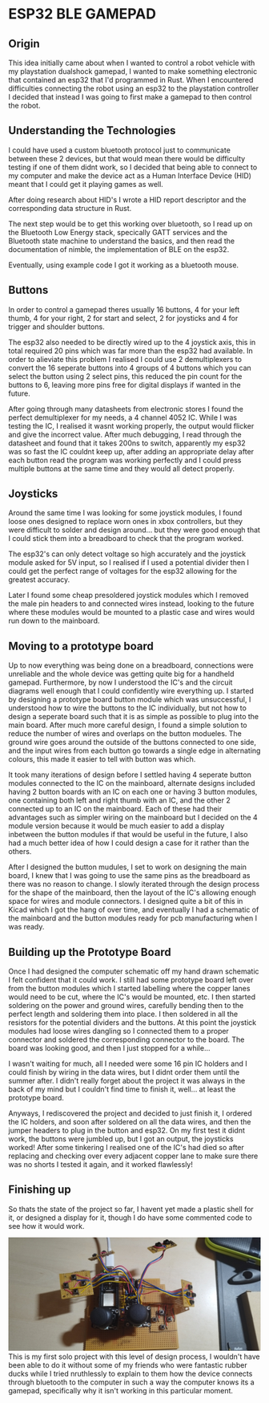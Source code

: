 # ESP32 BLE GAMEPAD
## Origin
This idea initially came about when I wanted to control a robot vehicle with my playstation dualshock gamepad, I wanted to make something electronic that contained an esp32 that I'd programmed in Rust.
When I encountered difficulties connecting the robot using an esp32 to the playstation controller I decided that instead I was going to first make a gamepad to then control the robot.

## Understanding the Technologies
I could have used a custom bluetooth protocol just to communicate between these 2 devices, but that would mean there would be difficulty testing if one of them didnt work, so I decided that being able to connect to my computer and make the device act as a Human Interface Device (HID) meant that I could get it playing games as well.

After doing research about HID's I wrote a HID report descriptor and the corresponding data structure in Rust.

The next step would be to get this working over bluetooth, so I read up on the Bluetooth Low Energy stack, specically GATT services and the Bluetooth state machine to understand the basics, and then read the documentation of nimble, the implementation of BLE on the esp32. 

Eventually, using example code I got it working as a bluetooth mouse.

## Buttons

In order to control a gamepad theres usually 16 buttons, 4 for your left thumb, 4 for your right, 2 for start and select, 2 for joysticks and 4 for trigger and shoulder buttons.

The esp32 also needed to be directly wired up to the 4 joystick axis, this in total required 20 pins which was far more than the esp32 had available.
In order to alieviate this problem I realised I could use 2 demultiplexers to convert the 16 seperate buttons into 4 groups of 4 buttons which you can select the button using 2 select pins, this reduced the pin count for the buttons to 6, leaving more pins free for digital displays if wanted in the future.

After going through many datasheets from electronic stores I found the perfect demultiplexer for my needs, a 4 channel 4052 IC. While I was testing the IC, I realised it wasnt working properly, the output would flicker and give the incorrect value. After much debugging, I read through the datasheet and found that it takes 200ns to switch, apparently my esp32 was so fast the IC couldnt keep up, after adding an appropriate delay after each button read the program was working perfectly and I could press multiple buttons at the same time and they would all detect properly.


## Joysticks

Around the same time I was looking for some joystick modules, I found loose ones designed to replace worn ones in xbox controllers, but they were difficult to solder and design around... but they were good enough that I could stick them into a breadboard to check that the program worked.

The esp32's can only detect voltage so high accurately and the joystick module asked for 5V input, so I realised if I used a potential divider then I could get the perfect range of voltages for the esp32 allowing for the greatest accuracy.

Later I found some cheap presoldered joystick modules which I removed the male pin headers to and connected wires instead, looking to the future where these modules would be mounted to a plastic case and wires would run down to the mainboard.

## Moving to a prototype board

Up to now everything was being done on a breadboard, connections were unreliable and the whole device was getting quite big for a handheld gamepad. Furthermore, by now I understood the IC's and the circuit diagrams well enough that I could confidently wire everything up. I started by designing a prototype board button module which was unsuccessful, I understood how to wire the buttons to the IC individually, but not how to design a seperate board such that it is as simple as possible to plug into the main board. After much more careful design, I found a simple solution to reduce the number of wires and overlaps on the button modueles. The ground wire goes around the outside of the buttons connected to one side, and the input wires from each button go towards a single edge in alternating colours, this made it easier to tell with button was which.

It took many iterations of design before I settled having 4 seperate button modules connected to the IC on the mainboard, alternate designs included having 2 button boards with an IC on each one or having 3 button modules, one containing both left and right thumb with an IC, and the other 2 connected up to an IC on the mainboard. Each of these had their advantages such as simpler wiring on the mainboard but I decided on the 4 module version because it would be much easier to add a display inbetween the button modules if that would be useful in the future, I also had a much better idea of how I could design a case for it rather than the others.

After I designed the button mudules, I set to work on designing the main board, I knew that I was going to use the same pins as the breadboard as there was no reason to change. I slowly iterated through the design process for the shape of the mainboard, then the layout of the IC's allowing enough space for wires and module connectors.
I designed quite a bit of this in Kicad which I got the hang of over time, and eventually I had a schematic of the mainboard and the button modules ready for pcb manufacturing when I was ready.

## Building up the Prototype Board

Once I had designed the computer schematic off my hand drawn schematic I felt confident that it could work. I still had some prototype board left over from the button modules which I started labelling where the copper lanes would need to be cut, where the IC's would be mounted, etc. I then started soldering on the power and ground wires, carefully bending then to the perfect length and soldering them into place. I then soldered in all the resistors for the potential dividers and the buttons. At this point the joystick modules had loose wires dangling so I connected them to a proper connector and soldered the corresponding connector to the board. The board was looking good, and then I just stopped for a while...

I wasn't waiting for much, all I needed were some 16 pin IC holders and I could finish by wiring in the data wires, but I didnt order them until the summer after. I didn't really forget about the project it was always in the back of my mind but I couldn't find time to finish it, well... at least the prototype board.

Anyways, I rediscovered the project and decided to just finish it, I ordered the IC holders, and soon after soldered on all the data wires, and then the jumper headers to plug in the button and esp32. On my first test it didnt work, the buttons were jumbled up, but I got an output, the joysticks worked! After some tinkering I realised one of the IC's had died so after replacing and checking over every adjacent copper lane to make sure there was no shorts I tested it again, and it worked flawlessly!

## Finishing up
So thats the state of the project so far, I havent yet made a plastic shell for it, or designed a display for it, though I do have some commented code to see how it would work.

![finished](docs/finished%204.jpg)
This is my first solo project with this level of design process, I wouldn't have been able to do it without some of my friends who were fantastic rubber ducks while I tried nruthlessly to explain to them how the device connects through bluetooth to the computer in such a way the computer knows its a gamepad, specifically why it isn't working in this particular moment.